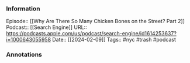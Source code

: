 ### Information

Episode:: [[Why Are There So Many Chicken Bones on the Street? Part 2]]
Podcast:: [[Search Engine]]
URL:: https://podcasts.apple.com/us/podcast/search-engine/id1614253637?i=1000643055958
Date:: [[2024-02-09]]
Tags:: #nyc #trash 
#podcast


### Annotations

